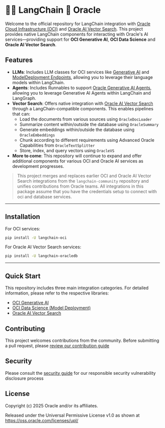 # 🦜️🔗 LangChain 🤝 Oracle

Welcome to the official repository for LangChain integration with [Oracle Cloud Infrastructure (OCI)](https://cloud.oracle.com/) and [Oracle AI Vector Search](https://www.oracle.com/database/ai-vector-search/). This project provides native LangChain components for interacting with Oracle's AI services—providing support for **OCI Generative AI**, **OCI Data Science** and **Oracle AI Vector Search**.

## Features

- **LLMs**: Includes LLM classes for OCI services like [Generative AI](https://cloud.oracle.com/ai-services/generative-ai) and [ModelDeployment Endpoints](https://cloud.oracle.com/ai-services/model-deployment), allowing you to leverage their language models within LangChain.
- **Agents**: Includes Runnables to support [Oracle Generative AI Agents](https://www.oracle.com/artificial-intelligence/generative-ai/agents/), allowing you to leverage Generative AI Agents within LangChain and LangGraph.
- **Vector Search**: Offers native integration with [Oracle AI Vector Search](https://www.oracle.com/database/ai-vector-search/) through a LangChain-compatible components. This enables pipelines that can:
    - Load the documents from various sources using `OracleDocLoader`
    - Summarize content within/outside the database using `OracleSummary`
    - Generate embeddings within/outside the database using `OracleEmbeddings`
    - Chunk according to different requirements using Advanced Oracle Capabilities from `OracleTextSplitter`
    - Store, index, and query vectors using `OracleVS`
- **More to come**: This repository will continue to expand and offer additional components for various OCI and Oracle AI services as development progresses.

> This project merges and replaces earlier OCI and Oracle AI Vector Search integrations from the `langchain-community` repository and unifies contributions from Oracle teams.
> All integrations in this package assume that you have the credentials setup to connect with oci and database services.

---

## Installation

For OCI services:

```bash
pip install -U langchain-oci
```

For Oracle AI Vector Search services:

```bash
pip install -U langchain-oracledb
```

---

## Quick Start

This repository includes three main integration categories. For detailed information, please refer to the respective libraries:

- [OCI Generative AI](https://github.com/oracle/langchain-oracle/tree/main/libs/oci)
- [OCI Data Science (Model Deployment)](https://github.com/oracle/langchain-oracle/tree/main/libs/oci)
- [Oracle AI Vector Search](https://github.com/oracle/langchain-oracle/tree/main/libs/oracledb)

## Contributing

This project welcomes contributions from the community. Before submitting a pull request, please [review our contribution guide](./CONTRIBUTING.md)

## Security

Please consult the [security guide](./SECURITY.md) for our responsible security vulnerability disclosure process

## License

Copyright (c) 2025 Oracle and/or its affiliates.

Released under the Universal Permissive License v1.0 as shown at
<https://oss.oracle.com/licenses/upl/>
